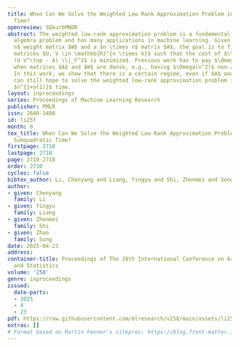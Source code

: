 ```yaml
---
title: When Can We Solve the Weighted Low Rank Approximation Problem in Truly Subquadratic
  Time?
openreview: SQkur6MNOR
abstract: The weighted low-rank approximation problem is a fundamental numerical linear
  algebra problem and has many applications in machine learning. Given a $n \times
  n$ weight matrix $W$ and a $n \times n$ matrix $A$, the goal is to find two low-rank
  matrices $U, V \in \mathbb{R}^{n \times k}$ such that the cost of $\\|{W} \circ
  (U V^\top - A) \\|_F^2$ is minimized. Previous work has to pay $\Omega(n^2)$ time
  when matrices $A$ and $W$ are dense, e.g., having $\Omega(n^2)$ non-zero entries.
  In this work, we show that there is a certain regime, even if $A$ and $W$ are dense,  we
  can still hope to solve the weighted low-rank approximation problem in almost linear
  $n^{1+o(1)}$ time.
layout: inproceedings
series: Proceedings of Machine Learning Research
publisher: PMLR
issn: 2640-3498
id: li25f
month: 0
tex_title: When Can We Solve the Weighted Low Rank Approximation Problem in Truly
  Subquadratic Time?
firstpage: 2710
lastpage: 2718
page: 2710-2718
order: 2710
cycles: false
bibtex_author: Li, Chenyang and Liang, Yingyu and Shi, Zhenmei and Song, Zhao
author:
- given: Chenyang
  family: Li
- given: Yingyu
  family: Liang
- given: Zhenmei
  family: Shi
- given: Zhao
  family: Song
date: 2025-04-23
address:
container-title: Proceedings of The 28th International Conference on Artificial Intelligence
  and Statistics
volume: '258'
genre: inproceedings
issued:
  date-parts:
  - 2025
  - 4
  - 23
pdf: https://raw.githubusercontent.com/mlresearch/v258/main/assets/li25f/li25f.pdf
extras: []
# Format based on Martin Fenner's citeproc: https://blog.front-matter.io/posts/citeproc-yaml-for-bibliographies/
---
```

